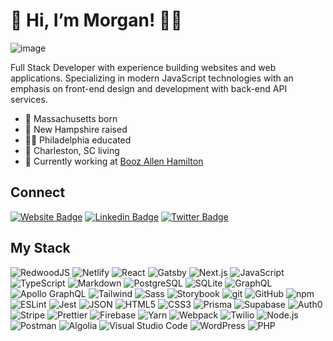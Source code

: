 # 👋 Hi, I’m Morgan! 👨‍💻

![image](https://user-images.githubusercontent.com/10109983/115391027-f746ef00-a1ac-11eb-8660-4560623616ed.png)

Full Stack Developer with experience building websites and web applications. Specializing in modern JavaScript technologies with an emphasis on front-end design and development with back-end API services.

- 👶 Massachusetts born
- 🧒 New Hampshire raised
- 👨‍🎓 Philadelphia educated
- 👫 Charleston, SC living
- 🏢 Currently working at [Booz Allen Hamilton](https://www.boozallen.com/)

## Connect

[![Website Badge](https://img.shields.io/badge/-morganmspencer.com-22223B?style=flat-square&logo=Google-Chrome&logoColor=white&link=https://morganmspencer.com)](https://morganmspencer.com)
[![Linkedin Badge](https://img.shields.io/badge/-morganmspencer-blue?style=flat-square&logo=Linkedin&logoColor=white&link=https://www.linkedin.com/in/morganmspencer/)](https://www.linkedin.com/in/morganmspencer)
[![Twitter Badge](https://img.shields.io/badge/-@morganmspencer-1ca0f1?style=flat-square&labelColor=1ca0f1&logo=twitter&logoColor=white&link=https://twitter.com/morganmspencer)](https://twitter.com/morganmspencer)

## My Stack

![RedwoodJS](https://img.shields.io/badge/-RedwoodJS-BF4722?style=flat-square&logo=redwoodjs&logoColor=white)
![Netlify](https://img.shields.io/badge/-Netlify-3E938D?style=flat-square&logo=netlify&logoColor=white)
![React](https://img.shields.io/badge/-React-61DAFB?style=flat-square&logo=react&logoColor=black)
![Gatsby](https://img.shields.io/badge/-Gatsby-663399?style=flat-square&logo=gatsby&logoColor=white)
![Next.js](https://img.shields.io/badge/-Next.js-000000?style=flat-square&logo=next.js&logoColor=white)
![JavaScript](https://img.shields.io/badge/-JavaScript-F7DF1E?style=flat-square&logo=javascript&logoColor=black)
![TypeScript](https://img.shields.io/badge/-TypeScript-007ACC?style=flat-square&logo=typescript&logoColor=white)
![Markdown](https://img.shields.io/badge/-Markdown-000000?style=flat-square&logo=markdown&logoColor=white)
![PostgreSQL](https://img.shields.io/badge/-PostgreSQL-336791?style=flat-square&logo=postgresql&logoColor=white)
![SQLite](https://img.shields.io/badge/-SQLite-003B57?style=flat-square&logo=sqlite&logoColor=white)
![GraphQL](https://img.shields.io/badge/-GraphQL-E10098?style=flat-square&logo=graphql&logoColor=white)
![Apollo GraphQL](https://img.shields.io/badge/-Apollo%20GraphQL-311C87?style=flat-square&logo=apollo%20graphql&logoColor=white)
![Tailwind](https://img.shields.io/badge/-Tailwind-38B2AC?style=flat-square&logo=tailwind%20css&logoColor=white)
![Sass](https://img.shields.io/badge/-Sass-CC6699?style=flat-square&logo=sass&logoColor=white)
![Storybook](https://img.shields.io/badge/-Storybook-FF4785?style=flat-square&logo=storybook&logoColor=white)
![git](https://img.shields.io/badge/-Git-F05032?style=flat-square&logo=git&logoColor=white)
![GitHub](https://img.shields.io/badge/-GitHub-181717?style=flat-square&logo=github&logoColor=white)
![npm](https://img.shields.io/badge/-NPM-CB3837?style=flat-square&logo=npm&logoColor=white)
![ESLint](https://img.shields.io/badge/-ESLint-4B32C3?style=flat-square&logo=eslint&logoColor=white)
![Jest](https://img.shields.io/badge/-Jest-C21325?style=flat-square&logo=jest&logoColor=white)
![JSON](https://img.shields.io/badge/-JSON-000000?style=flat-square&logo=json&logoColor=white)
![HTML5](https://img.shields.io/badge/-HTML5-E34F26?style=flat-square&logo=json&logoColor=white)
![CSS3](https://img.shields.io/badge/-CSS3-1572B6?style=flat-square&logo=css3&logoColor=white)
![Prisma](https://img.shields.io/badge/-Prisma-2D3748?style=flat-square&logo=prisma&logoColor=white)
![Supabase](https://img.shields.io/badge/-Supabase-3ECF8E?style=flat-square&logo=supabase&logoColor=white)
![Auth0](https://img.shields.io/badge/-Auth0-EB5424?style=flat-square&logo=auth0&logoColor=white)
![Stripe](https://img.shields.io/badge/-Stripe-008CDD?style=flat-square&logo=stripe&logoColor=white)
![Prettier](https://img.shields.io/badge/-Prettier-F7B93E?style=flat-square&logo=prettier&logoColor=black)
![Firebase](https://img.shields.io/badge/-Firebase-FFCA28?style=flat-square&logo=firebase&logoColor=black)
![Yarn](https://img.shields.io/badge/-Yarn-2C8EBB?style=flat-square&logo=yarn&logoColor=white)
![Webpack](https://img.shields.io/badge/-Webpack-8DD6F9?style=flat-square&logo=webpack&logoColor=black)
![Twilio](https://img.shields.io/badge/-Twilio-F22F46?style=flat-square&logo=twilio&logoColor=white)
![Node.js](https://img.shields.io/badge/-Node.js-43853d?style=flat-square&logo=Node.js&logoColor=white)
![Postman](https://img.shields.io/badge/-Postman-FF6C37?style=flat-square&logo=postman&logoColor=white)
![Algolia](https://img.shields.io/badge/-Algolia-5468FF?style=flat-square&logo=algolia&logoColor=white)
![Visual Studio Code](https://img.shields.io/badge/-Visual%20Studio%20Code-007ACC?style=flat-square&logo=Visual%20Studio%20Code&logoColor=white)
![WordPress](https://img.shields.io/badge/-WordPress-0073AA?style=flat-square&logo=wordpress&logoColor=white)
![PHP](https://img.shields.io/badge/-PHP-4D588E?style=flat-square&logo=php&logoColor=white)
